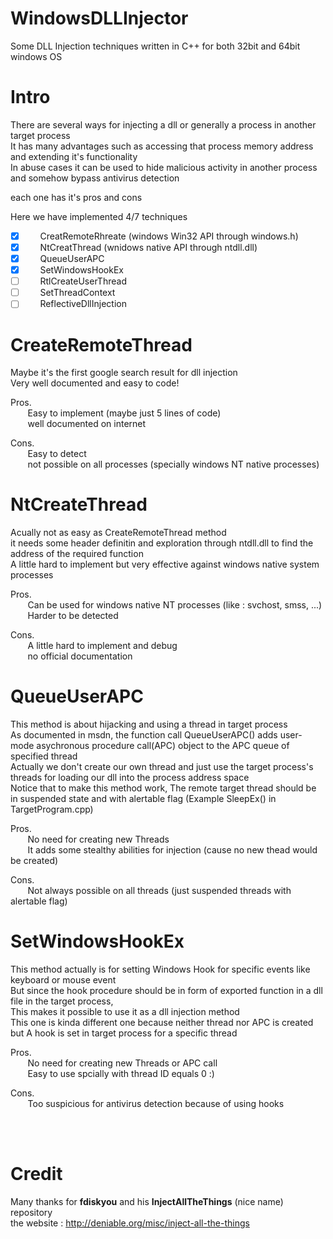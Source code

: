 # WindowsDLLInjector
Some DLL Injection techniques written in C++ for both 32bit and 64bit windows OS

# Intro
There are several ways for injecting a dll or generally a process in another target process\
It has many advantages such as accessing that process memory address and extending it's functionality\
In abuse cases it can be used to hide malicious activity in another process and somehow bypass antivirus detection


each one has it's pros and cons

Here we have implemented 4/7 techniques

- [x] &nbsp;&nbsp;&nbsp;&nbsp;&nbsp;&nbsp;CreatRemoteRhreate (windows Win32 API through windows.h)
- [x] &nbsp;&nbsp;&nbsp;&nbsp;&nbsp;&nbsp;NtCreatThread (wnidows native API through ntdll.dll)
- [x] &nbsp;&nbsp;&nbsp;&nbsp;&nbsp;&nbsp;QueueUserAPC
- [x] &nbsp;&nbsp;&nbsp;&nbsp;&nbsp;&nbsp;SetWindowsHookEx
- [ ] &nbsp;&nbsp;&nbsp;&nbsp;&nbsp;&nbsp;RtlCreateUserThread
- [ ] &nbsp;&nbsp;&nbsp;&nbsp;&nbsp;&nbsp;SetThreadContext
- [ ] &nbsp;&nbsp;&nbsp;&nbsp;&nbsp;&nbsp;ReflectiveDllInjection

# CreateRemoteThread
Maybe it's the first google search result for dll injection\
Very well documented and easy to code!

Pros.\
&nbsp;&nbsp;&nbsp;&nbsp;&nbsp;&nbsp; Easy to implement (maybe just 5 lines of code)\
&nbsp;&nbsp;&nbsp;&nbsp;&nbsp;&nbsp; well documented on internet

Cons.\
&nbsp;&nbsp;&nbsp;&nbsp;&nbsp;&nbsp; Easy to detect\
&nbsp;&nbsp;&nbsp;&nbsp;&nbsp;&nbsp; not possible on all processes (specially windows NT native processes)

# NtCreateThread
Acually not as easy as CreateRemoteThread method\
it needs some header definitin and exploration through ntdll.dll to find the address of the required function\
A little hard to implement but very effective against windows native system processes

Pros.\
&nbsp;&nbsp;&nbsp;&nbsp;&nbsp;&nbsp; Can be used for windows native NT processes (like : svchost, smss, ...)\
&nbsp;&nbsp;&nbsp;&nbsp;&nbsp;&nbsp; Harder to be detected

Cons.\
&nbsp;&nbsp;&nbsp;&nbsp;&nbsp;&nbsp; A little hard to implement and debug\
&nbsp;&nbsp;&nbsp;&nbsp;&nbsp;&nbsp; no official documentation

# QueueUserAPC
This method is about hijacking and using a thread in target process\
As documented in msdn, the function call QueueUserAPC() adds user-mode asychronous procedure call(APC) object to the APC queue of specified thread\
Actually we don't create our own thread and just use the target process's threads for loading our dll into the process address space\
Notice that to make this method work, The remote target thread should be in suspended state and with alertable flag (Example SleepEx() in TargetProgram.cpp)

Pros.\
&nbsp;&nbsp;&nbsp;&nbsp;&nbsp;&nbsp; No need for creating new Threads\
&nbsp;&nbsp;&nbsp;&nbsp;&nbsp;&nbsp; It adds some stealthy abilities for injection (cause no new thead would be created)

Cons.\
&nbsp;&nbsp;&nbsp;&nbsp;&nbsp;&nbsp; Not always possible on all threads (just suspended threads with alertable flag)

# SetWindowsHookEx
This method actually is for setting Windows Hook for specific events like keyboard or mouse event\
But since the hook procedure should be in form of exported function in a dll file in the target process,\
This makes it possible to use it as a dll injection method\
This one is kinda different one because neither thread nor APC is created but A hook is set in target process for a specific thread

Pros.\
&nbsp;&nbsp;&nbsp;&nbsp;&nbsp;&nbsp; No need for creating new Threads or APC call\
&nbsp;&nbsp;&nbsp;&nbsp;&nbsp;&nbsp; Easy to use spcially with thread ID equals 0 :)

Cons.\
&nbsp;&nbsp;&nbsp;&nbsp;&nbsp;&nbsp; Too suspicious for antivirus detection because of using hooks


<br><br>
# Credit
Many thanks for **fdiskyou** and his **InjectAllTheThings** (nice name) repository\
the website : http://deniable.org/misc/inject-all-the-things
